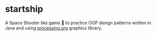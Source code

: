 # startship
A Space Shooter like game 👾 to practice OOP design patterns written in Java and using [processing.org](https://processing.org/) graphics library.
